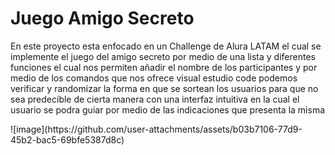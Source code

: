 <h1> Juego Amigo Secreto</h1>
<p>En este proyecto esta enfocado en un Challenge de Alura LATAM el cual se implemente el juego del amigo secreto por medio de una lista y diferentes funciones el cual nos permiten añadir el nombre de los participantes y por medio de los comandos que nos ofrece visual estudio code podemos verificar y randomizar la forma en que se sortean los usuarios para que no sea predecible de cierta manera con una interfaz intuitiva en la cual el usuario se podra guiar por medio de las indicaciones que presenta la misma </p>
![image](https://github.com/user-attachments/assets/b03b7106-77d9-45b2-bac5-69bfe5387d8c)
